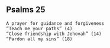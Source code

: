 ## Psalms 25

```
A prayer for guidance and forgiveness
“Teach me your paths” (4)
“Close friendship with Jehovah” (14)
“Pardon all my sins” (18)
```

